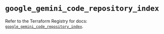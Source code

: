 # `google_gemini_code_repository_index`

Refer to the Terraform Registry for docs: [`google_gemini_code_repository_index`](https://registry.terraform.io/providers/hashicorp/google/6.41.0/docs/resources/gemini_code_repository_index).
